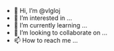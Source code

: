 - 👋 Hi, I’m @vlgloj
- 👀 I’m interested in ...
- 🌱 I’m currently learning ...
- 💞️ I’m looking to collaborate on ...
- 📫 How to reach me ...

<!---
vlgloj/vlgloj is a ✨ special ✨ repository because its `README.md` (this file) appears on your GitHub profile.
You can click the Preview link to take a look at your changes.
--->
